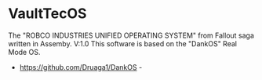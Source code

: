 # VaultTecOS
The "ROBCO INDUSTRIES UNIFIED OPERATING SYSTEM" from Fallout saga written in Assemby.
V:1.0
This software is based on the "DankOS" Real Mode OS.
- https://github.com/Druaga1/DankOS -
